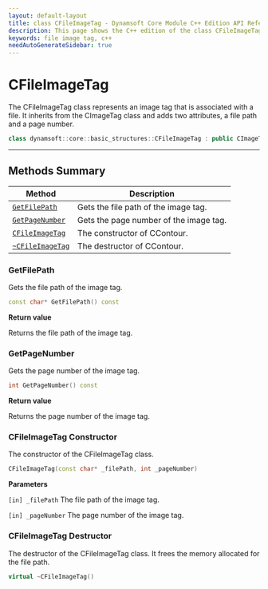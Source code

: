 ```yaml
---
layout: default-layout
title: class CFileImageTag - Dynamsoft Core Module C++ Edition API Reference
description: This page shows the C++ edition of the class CFileImageTag in Dynamsoft Core Module.
keywords: file image tag, c++
needAutoGenerateSidebar: true
---
```


# CFileImageTag

The CFileImageTag class represents an image tag that is associated with a file. It inherits from the CImageTag class and adds two attributes, a file path and a page number.

```cpp
class dynamsoft::core::basic_structures::CFileImageTag : public CImageTag
```

---

## Methods Summary

| Method               | Description |
|----------------------|-------------|
| [`GetFilePath`](#getfilepath) | Gets the file path of the image tag.|
| [`GetPageNumber`](#getpagenumber) | Gets the page number of the image tag.|
| [`CFileImageTag`](#cfileimagetag-constructor) | The constructor of CContour. |
| [`~CFileImageTag`](#cfileimagetag-destructor) | The destructor of CContour. |

### GetFilePath

Gets the file path of the image tag.

```cpp
const char* GetFilePath() const
```

**Return value**

Returns the file path of the image tag.

### GetPageNumber

Gets the page number of the image tag.

```cpp
int GetPageNumber() const
```

**Return value**

Returns the page number of the image tag.

### CFileImageTag Constructor

The constructor of the CFileImageTag class.

```cpp
CFileImageTag(const char* _filePath, int _pageNumber)
```

**Parameters**

`[in] _filePath` The file path of the image tag.

`[in] _pageNumber` The page number of the image tag.

### CFileImageTag Destructor

The destructor of the CFileImageTag class. It frees the memory allocated for the file path.

```cpp
virtual ~CFileImageTag()
```
